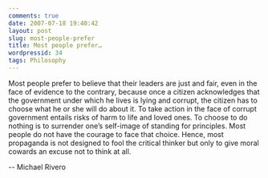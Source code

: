 ```yaml
---
comments: true
date: 2007-07-18 19:40:42
layout: post
slug: most-people-prefer
title: Most people prefer…
wordpressid: 34
tags: Philosophy
---
```


Most people prefer to believe that their leaders are just and fair, even in the face of evidence to the contrary, because once a citizen acknowledges that the government under which he lives is lying and corrupt, the citizen has to choose what he or she will do about it. To take action in the face of corrupt government entails risks of harm to life and loved ones. To choose to do nothing is to surrender one’s self-image of standing for principles. Most people do not have the courage to face that choice. Hence, most propaganda is not designed to fool the critical thinker but only to give moral cowards an excuse not to think at all.

-- Michael Rivero
